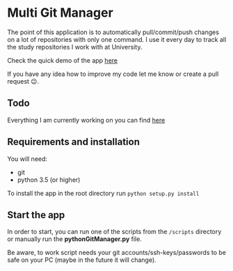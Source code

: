 # Multi Git Manager

The point of this application is to automatically pull/commit/push changes on a lot of repositories with only one command. I use it every day to track all the study repositories I work with at University.

Check the quick demo of the app [here](https://www.youtube.com/watch?v=Pb5WR6-VmcA)

If you have any idea how to improve my code let me know or create a pull request 😉.

## Todo

Everything I am currently working on you can find [here](https://github.com/Azalurg/PythonGitScript/projects/1)

## Requirements and installation 

You will need:
- git
- python 3.5 (or higher)

To install the app in the root directory run ```python setup.py install``` 

## Start the app

In order to start, you can run one of the scripts from the  ```/scripts``` directory or manually run the **pythonGitManager.py** file.

Be aware, to work script needs your git accounts/ssh-keys/passwords to be safe on your PC (maybe in the future it will change).
